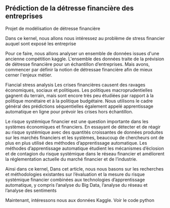 ## Prédiction de la détresse financière des entreprises

Projet de modélisation de détresse financière

Dans ce kernel, nous allons nous intéressez au problème de stress financier auquel sont exposé les entreprise

Pour ce faire, nous allons analyser un ensemble de données issues d'une ancienne compétition kaggle. L'ensemble des données traite de la prévision de détresse financière pour un échantillon d’entreprises. Mais avons, commencer par définir la notion de détressae financière afin de mieux cerner l'enjeux métier.

Fiancial stress analysis
Les crises financières causent des ravages économiques, sociaux et politiques. Les politiques macroprudentielles gagnent du terrain, mais sont encore très peu étudiées par rapport à la politique monétaire et à la politique budgétaire. Nous utilisons le cadre général des prédictions séquentielles également appelé apprentissage automatique en ligne pour prévoir les crises hors échantillon.

Le risque systémique financier est une question importante dans les systèmes économiques et financiers. En essayant de détecter et de réagir au risque systémique avec des quantités croissantes de données produites sur les marchés financiers et les systèmes, beaucoup de chercheurs ont de plus en plus utilisé des méthodes d’apprentissage automatique. Les méthodes d’apprentissage automatique étudient les mécanismes d’éclosion et de contagion du risque systémique dans le réseau financier et améliorent la réglementation actuelle du marché financier et de l’industrie.

Ainsi dans ce kernel, Dans cet article, nous nous basons sur les recherches et méthodologies existantes sur l’évaluation et la mesure du risque systémique financier combinées aux technologies d’apprentissage automatique, y compris l’analyse du Big Data, l’analyse du réseau et l’analyse des sentiments

Maintenant, intéressons nous aux données Kaggle.
Voir le code python
